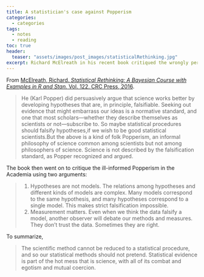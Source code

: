```yaml
---
title: A statistician's case against Popperism
categories:
  - categories
tags:
  - notes
  - reading
toc: true
header: 
  teaser: "assets/images/post_images/statisticalRethinking.jpg"
excerpt: Richard McElreath in his recent book critiqued the wrongly perceived Popperism in the form of unconditional pursuit of falsification in the scientific society.
---
```


From [McElreath, Richard. <i>Statistical Rethinking: A Bayesian Course with Examples in R and Stan.</i> Vol. 122. CRC Press, 2016](http://xcelab.net/rm/statistical-rethinking/).

> He (Karl Popper) did persuasively argue that science works better by developing hypotheses that are, in principle, falsifiable. Seeking out evidence that might embarrass our ideas is a normative standard, and one that most scholars—whether they describe themselves as scientists or not—subscribe to. So maybe statistical procedures should falsify hypotheses,if we wish to be good statistical scientists.But the above is a kind of folk Popperism, an informal philosophy of science common among scientists but not among philosophers of science. Science is not described by the falsification standard, as Popper recognized and argued.

The book then went on to critique the ill-informed Popperism in the Academia using two arguments:

>1. Hypotheses are not models. The relations among hypotheses and different kinds of models are complex. Many models correspond to the same hypothesis, and many hypotheses correspond to a single model. This makes strict falsification impossible. 
>2. Measurement matters. Even when we think the data falsify a model, another observer will debate our methods and measures. They don’t trust the data. Sometimes they are right.

To summarize,

>The scientific method cannot be reduced to a statistical procedure, and so our statistical methods should not pretend. Statistical evidence is part of the hot mess that is science, with all of its combat and egotism and mutual coercion.
